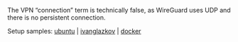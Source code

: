 The VPN “connection” term is technically false, as WireGuard uses UDP and there is no persistent connection.

Setup samples: [ubuntu](samples/0.md) | [ivanglazkov](samples/1.md) | [docker](samples/2.md)
